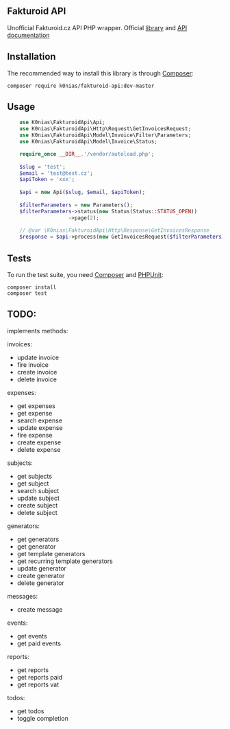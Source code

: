 Fakturoid API
------------

Unofficial Fakturoid.cz API PHP wrapper. Official [library](https://github.com/fakturoid/fakturoid-php) and 
[API documentation](http://docs.fakturoid.apiary.io/)



Installation
------------

The recommended way to install this library is through [Composer](http://getcomposer.org):

    composer require k0nias/fakturoid-api:dev-master
    
    
Usage  
-----
```php
    use K0nias\FakturoidApi\Api;
    use K0nias\FakturoidApi\Http\Request\GetInvoicesRequest;
    use K0nias\FakturoidApi\Model\Invoice\Filter\Parameters;
    use K0nias\FakturoidApi\Model\Invoice\Status;

    require_once __DIR__.'/vendor/autoload.php';
    
    $slug = 'test';
    $email = 'test@test.cz';
    $apiToken = 'xxx';
    
    $api = new Api($slug, $email, $apiToken);
    
    $filterParameters = new Parameters();
    $filterParameters->status(new Status(Status::STATUS_OPEN))
                    ->page(2);
    
    // @var \K0nias\FakturoidApi\Http\Response\GetInvoicesResponse
    $response = $api->process(new GetInvoicesRequest($filterParameters));
```
    
    
Tests
-----

To run the test suite, you need [Composer](http://getcomposer.org) and [PHPUnit](https://phpunit.de):

    composer install
    composer test


TODO:
-----

implements methods:

 invoices:
 - update invoice
 - fire invoice
 - create invoice
 - delete invoice
 
 expenses:
 - get expenses
 - get expense
 - search expense
 - update expense
 - fire expense
 - create expense
 - delete expense
 
 subjects:
  - get subjects
  - get subject
  - search subject
  - update subject
  - create subject
  - delete subject
  
 generators:
  - get generators
  - get generator
  - get template generators
  - get recurring template generators
  - update generator
  - create generator
  - delete generator
  
 messages:
  - create message
  
 events:
  - get events
  - get paid events
  
reports:
  - get reports
  - get reports paid
  - get reports vat
  
 todos:
  - get todos
  - toggle completion
  
 
 